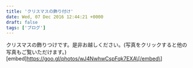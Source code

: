 ```yaml
---
title: 'クリスマスの飾り付け'
date: Wed, 07 Dec 2016 12:44:21 +0000
draft: false
tags: ['ブログ']
---
```


クリスマスの飾りつけです。是非お越しください。(写真をクリックすると他の写真もご覧いただけます。) \[embed\]https://goo.gl/photos/wJ4NwhwCspFqk7EXA\[/embed\]